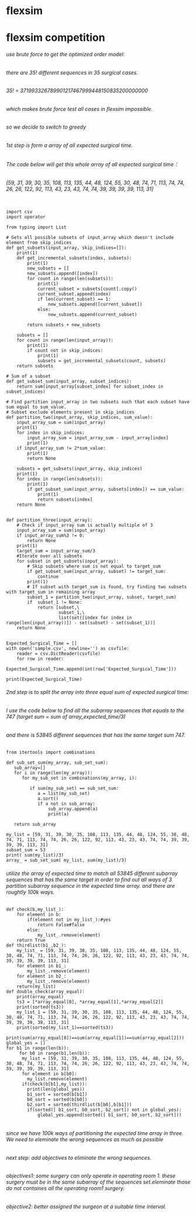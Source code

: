 # flexsim
# flexsim competition

###### use brute force to get the optimized order model:
###### there are 35! different sequences in 35 surgical cases. 
###### 35! = 371993326789901217467999448150835200000000
###### which makes brute force test all cases in flexsim impossible.
###### so we decide to switch to greedy
###### 1st step is form a array of all expected surgical time. 
###### The code below will get this whole array of all expected surgical time：
###### [59, 31, 39, 30, 35, 108, 113, 135, 44, 48, 124, 55, 30, 48, 74, 71, 113, 74, 74, 26, 26, 122, 92, 113, 43, 23, 43, 74, 74, 39, 39, 39, 39, 113, 31]

```

import csv
import operator

from typing import List

# Gets all possible subsets of input_array which doesn't include element from skip_indices
def get_subsets(input_array, skip_indices=[]):
    print(1)  
    def get_incremental_subsets(index, subsets):   
        print(1)   
        new_subsets = []
        new_subsets.append([index])    
        for count in range(len(subsets)):
            print(1)  
            current_subset = subsets[count].copy()
            current_subset.append(index)
            if len(current_subset) == 1:
                new_subsets.append([current_subset])
            else:
                new_subsets.append(current_subset)

        return subsets + new_subsets
    
    subsets = []
    for count in range(len(input_array)):
        print(1)  
        if count not in skip_indices:
            print(1)  
            subsets = get_incremental_subsets(count, subsets)    
    return subsets

# Sum of a subset
def get_subset_sum(input_array, subset_indices):
    return sum(input_array[subset_index] for subset_index in subset_indices)

# Find partition input_array in two subsets such that each subset have sum equal to sum_value. 
# Subset exclude elements present in skip_indices
def partition_two(input_array, skip_indices, sum_value):
    input_array_sum = sum(input_array)
    print(1)  
    for index in skip_indices:
        input_array_sum = input_array_sum - input_array[index]
        print(1)  
    if input_array_sum != 2*sum_value:      
        print(1)    
        return None
    
    subsets = get_subsets(input_array, skip_indices)
    print(1)  
    for index in range(len(subsets)):
        print(1)  
        if get_subset_sum(input_array, subsets[index]) == sum_value:
            print(1)  
            return subsets[index]
    return None
 

def partition_three(input_array):    
    # Check if input_array sum is actually multiple of 3
    input_array_sum = sum(input_array)
    if input_array_sum%3 != 0:        
        return None    
    print(1)  
    target_sum = input_array_sum/3
    #Iterate over all subsets
    for subset in get_subsets(input_array):
        # Skip subsets where sum is not equal to target_sum
        if get_subset_sum(input_array, subset) != target_sum:      
            continue
        print(1)       
        # If subset with target_sum is found, try finding two subsets with target_sum in remaining array 
        subset_1 = partition_two(input_array, subset, target_sum)
        if  subset_1 != None:      
            return [subset,\
                    subset_1,\
                    list(set([index for index in range(len(input_array))]) - set(subset) - set(subset_1))]
    return None

  
Expected_Surgical_Time = []
with open('sample.csv', newline='') as csvfile:
    reader = csv.DictReader(csvfile)
    for row in reader:
        Expected_Surgical_Time.append(int(row['Expected_Surgical_Time']))
      
print(Expected_Surgical_Time)
```
###### 2nd step is to split the array into three equal sum of expected surgical time:
###### I use the code below to find all the subarray sequences that equals to the 747 (target sum = sum of array_expected_time/3)
###### and there is 53845 different sequences that has the same target sum 747. 
```
from itertools import combinations

def sub_set_sum(my_array, sub_set_sum):
   sub_array=[]
   for i in range(len(my_array)):
      for my_sub_set in combinations(my_array, i):

         if sum(my_sub_set) == sub_set_sum:
            a = list(my_sub_set)
            a.sort()
            if a not in sub_array:
                sub_array.append(a)
                print(a)
            
   return sub_array

my_list = [59, 31, 39, 30, 35, 108, 113, 135, 44, 48, 124, 55, 30, 48, 74, 71, 113, 74, 74, 26, 26, 122, 92, 113, 43, 23, 43, 74, 74, 39, 39, 39, 39, 113, 31]
subset_sum = 53
print( sum(my_list)/3)
array_ = sub_set_sum( my_list, sum(my_list)/3)
```
###### utilize the array of expected time to match all 53845 different subarray sequences that has the same target in order to find out all ways of 3 partition subarray sequence in the expected time array. and there are roughtly 100k ways.  
```
def check(b,my_list_):
    for element in b:
        if(element not in my_list_):#yes
            return False#false
        else:
            my_list_.remove(element)
    return True
def thirdlist(b1_,b2_):
    my_list_ = [59, 31, 39, 30, 35, 108, 113, 135, 44, 48, 124, 55, 30, 48, 74, 71, 113, 74, 74, 26, 26, 122, 92, 113, 43, 23, 43, 74, 74, 39, 39, 39, 39, 113, 31]
    for element in b1_:
        my_list_.remove(element)
    for element in b2_:
        my_list_.remove(element)
    return(my_list)
def double_check(array_equal):
    print(array_equal)
    ts3 = [*array_equal[0], *array_equal[1],*array_equal[2]]
    print(sorted(ts3))
    my_list_1 = [59, 31, 39, 30, 35, 108, 113, 135, 44, 48, 124, 55, 30, 48, 74, 71, 113, 74, 74, 26, 26, 122, 92, 113, 43, 23, 43, 74, 74, 39, 39, 39, 39, 113, 31]
    print(sorted(my_list_1)==sorted(ts3))
    print(sum(array_equal[0])==sum(array_equal[1])==sum(array_equal[2]))
global_yes = []
for b1 in range(len(b)):
     for b0 in range(b1,len(b)):
      my_list = [59, 31, 39, 30, 35, 108, 113, 135, 44, 48, 124, 55, 30, 48, 74, 71, 113, 74, 74, 26, 26, 122, 92, 113, 43, 23, 43, 74, 74, 39, 39, 39, 39, 113, 31]
      for element in b[b0]:
        my_list.remove(element)
      if(check(b[b1],my_list)):
        print(len(global_yes))
        b1_sort = sorted(b[b1])
        b0_sort = sorted(b[b0])
        b2_sort = sorted(thirdlist(b[b0],b[b1]))
        if(sorted([ b1_sort, b0_sort, b2_sort]) not in global_yes):
            global_yes.append(sorted([ b1_sort, b0_sort, b2_sort]))
       
```

###### since we have 100k ways of partitioning the expected time array in three. We need to eleminate the wrong sequences as much as possible 
###### next step: add objectives to eliminate the wrong sequences. 
###### objectives1: some surgery can only operate in operating room 1. these surgery must be in the same subarray of the sequences set.eleminate those do not containes all the operating room1 surgery.
###### objective2: better assigned the surgeon at a suitable time interval.
```
```

